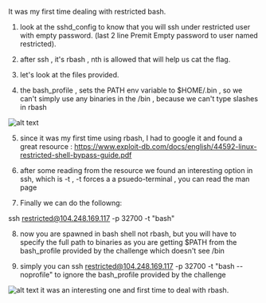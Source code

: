 It was my first time dealing with restricted bash.

1. look at the sshd_config to know that you will ssh under restricted user with empty password. (last 2 line Premit Empty password to user named restricted).

2. after ssh , it's rbash , nth is allowed that will help us cat the flag.

3. let's look at the files provided.

4. the bash_profile , sets the PATH env variable to $HOME/.bin , so we can't simply use any binaries in the /bin , because we can't type slashes in rbash

![alt text](https://github.com/SecYuri/HTB-Cyber-Apocalypse-2023-Writeups/blob/main/misc_restricted/1.PNG)

5. since it was my first time using rbash, I had to google it and found a great resource : https://www.exploit-db.com/docs/english/44592-linux-restricted-shell-bypass-guide.pdf

6. after some reading from the resource we found an interesting option in ssh, which is -t , -t forces a a psuedo-terminal , you can read the man page

7. Finally we can do the followng: 

ssh restricted@104.248.169.117 -p 32700 -t "bash"

8. now you are spawned in bash shell not rbash, but you will have to specify the full path to binaries as you are getting $PATH from the bash_profile provided by the challenge which doesn't see /bin 

9. simply you can ssh restricted@104.248.169.117 -p 32700 -t "bash --noprofile" to ignore the bash_profile provided by the challenge

![alt text](https://github.com/SecYuri/HTB-Cyber-Apocalypse-2023-Writeups/blob/main/misc_restricted/2.PNG)
it was an interesting one and first time to deal with rbash.